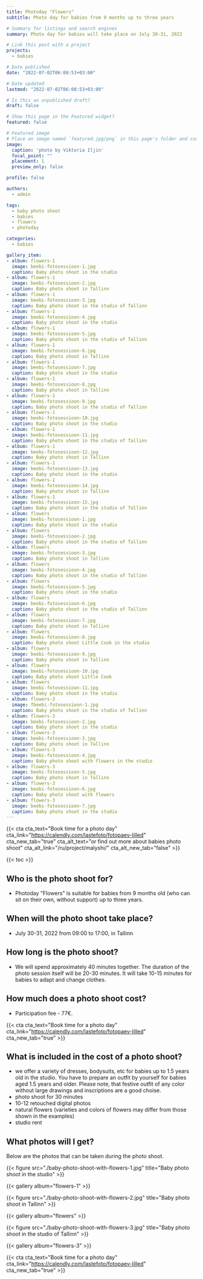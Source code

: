 ```yaml
---
title: Photoday "Flowers"
subtitle: Photo day for babies from 9 months up to three years

# Summary for listings and search engines
summary: Photo day for babies will take place on July 30-31, 2022

# Link this post with a project
projects: 
  - babies

# Date published
date: "2022-07-02T06:08:53+03:00"

# Date updated
lastmod: "2022-07-02T06:08:53+03:00"

# Is this an unpublished draft?
draft: false

# Show this page in the Featured widget?
featured: false

# Featured image
# Place an image named `featured.jpg/png` in this page's folder and customize its options here.
image:
  caption: 'photo by Viktoria Iljin'
  focal_point: ""
  placement: 1
  preview_only: false

profile: false

authors:
  - admin

tags:
  - baby photo shoot
  - babies
  - flowers
  - photoday

categories:
  - babies

gallery_item:
- album: flowers-1
  image: beebi-fotosessioon-1.jpg
  caption: Baby photo shoot in the studio 
- album: flowers-1
  image: beebi-fotosessioon-2.jpg
  caption: Baby photo shoot in Tallinn
- album: flowers-1
  image: beebi-fotosessioon-3.jpg
  caption: Baby photo shoot in the studio of Tallinn
- album: flowers-1
  image: beebi-fotosessioon-4.jpg
  caption: Baby photo shoot in the studio
- album: flowers-1
  image: beebi-fotosessioon-5.jpg
  caption: Baby photo shoot in the studio of Tallinn
- album: flowers-1
  image: beebi-fotosessioon-6.jpg
  caption: Baby photo shoot in Tallinn
- album: flowers-1
  image: beebi-fotosessioon-7.jpg
  caption: Baby photo shoot in the studio 
- album: flowers-1
  image: beebi-fotosessioon-8.jpg
  caption: Baby photo shoot in Tallinn
- album: flowers-1
  image: beebi-fotosessioon-9.jpg
  caption: Baby photo shoot in the studio of Tallinn
- album: flowers-1
  image: beebi-fotosessioon-10.jpg
  caption: Baby photo shoot in the studio
- album: flowers-1
  image: beebi-fotosessioon-11.jpg
  caption: Baby photo shoot in the studio of Tallinn
- album: flowers-1
  image: beebi-fotosessioon-12.jpg
  caption: Baby photo shoot in Tallinn
- album: flowers-1
  image: beebi-fotosessioon-13.jpg
  caption: Baby photo shoot in the studio 
- album: flowers-1
  image: beebi-fotosessioon-14.jpg
  caption: Baby photo shoot in Tallinn
- album: flowers-1
  image: beebi-fotosessioon-15.jpg
  caption: Baby photo shoot in the studio of Tallinn
- album: flowers
  image: beebi-fotosessioon-1.jpg
  caption: Baby photo shoot in the studio
- album: flowers
  image: beebi-fotosessioon-2.jpg
  caption: Baby photo shoot in the studio of Tallinn
- album: flowers
  image: beebi-fotosessioon-3.jpg
  caption: Baby photo shoot in Tallinn
- album: flowers
  image: beebi-fotosessioon-4.jpg
  caption: Baby photo shoot in the studio of Tallinn
- album: flowers
  image: beebi-fotosessioon-5.jpg
  caption: Baby photo shoot in the studio
- album: flowers
  image: beebi-fotosessioon-6.jpg
  caption: Baby photo shoot in the studio of Tallinn
- album: flowers
  image: beebi-fotosessioon-7.jpg
  caption: Baby photo shoot in Tallinn
- album: flowers
  image: beebi-fotosessioon-8.jpg
  caption: Baby photo shoot Little Cook in the studio  
- album: flowers
  image: beebi-fotosessioon-9.jpg
  caption: Baby photo shoot in Tallinn  
- album: flowers
  image: beebi-fotosessioon-10.jpg
  caption: Baby photo shoot Little Cook  
- album: flowers
  image: beebi-fotosessioon-11.jpg
  caption: Baby photo shoot in the studio 
- album: flowers-3
  image: fbeebi-fotosessioon-1.jpg
  caption: Baby photo shoot in the studio of Tallinn  
- album: flowers-3
  image: beebi-fotosessioon-2.jpg
  caption: Baby photo shoot in the studio  
- album: flowers-3
  image: beebi-fotosessioon-3.jpg
  caption: Baby photo shoot in Tallinn
- album: flowers-3
  image: beebi-fotosessioon-4.jpg
  caption: Baby photo shoot with flowers in the studio  
- album: flowers-3
  image: beebi-fotosessioon-5.jpg
  caption: Baby photo shoot in Tallinn  
- album: flowers-3
  image: beebi-fotosessioon-6.jpg
  caption: Baby photo shoot with flowers 
- album: flowers-3
  image: beebi-fotosessioon-7.jpg
  caption: Baby photo shoot in the studio 
---
```

{{< cta cta_text="Book time for a photo day" cta_link="https://calendly.com/lastefoto/fotopaev-lilled" cta_new_tab="true" cta_alt_text="or find out more about babies photo shoot" cta_alt_link="/ru/project/malyshi/" cta_alt_new_tab="false" >}}

{{< toc >}}

## Who is the photo shoot for?
- Photoday "Flowers" is suitable for babies from 9 months old (who can sit on their own, without support) up to three years.

## When will the photo shoot take place?
- July 30-31, 2022 from 09:00 to 17:00, in Tallinn

## How long is the photo shoot?
- We will spend approximately 40 minutes together. The duration of the photo session itself will be 20-30 minutes. It will take 10-15 minutes for babies to adapt and change clothes.

## How much does a photo shoot cost?
- Participation fee - 77€.

{{< cta cta_text="Book time for a photo day" cta_link="https://calendly.com/lastefoto/fotopaev-lilled" cta_new_tab="true" >}}

## What is included in the cost of a photo shoot?
- we offer a variety of dresses, bodysuits, etc for babies up to 1.5 years old in the studio. You have to prepare an outfit by yourself for babies aged 1.5 years and older. Please note, that festive outfit of any color without large drawings and inscriptions are a good choise.
- photo shoot for 30 minutes
- 10-12 retouched digital photos
- natural flowers (varieties and colors of flowers may differ from those shown in the examples)
- studio rent

## What photos will I get?

Below are the photos that can be taken during the photo shoot.

{{< figure src="./baby-photo-shoot-with-flowers-1.jpg" title="Baby photo shoot in the studio" >}}

{{< gallery album="flowers-1" >}}

{{< figure src="./baby-photo-shoot-with-flowers-2.jpg" title="Baby photo shoot in Tallinn" >}}

{{< gallery album="flowers" >}}

{{< figure src="./baby-photo-shoot-with-flowers-3.jpg" title="Baby photo shoot in the studio of Tallinn" >}}

{{< gallery album="flowers-3" >}}

{{< cta cta_text="Book time for a photo day" cta_link="https://calendly.com/lastefoto/fotopaev-lilled" cta_new_tab="true" >}}
